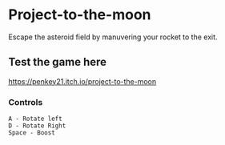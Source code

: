# Project-to-the-moon

Escape the asteroid field by manuvering your rocket to the exit.

## Test the game here
https://penkey21.itch.io/project-to-the-moon

### Controls
```
A - Rotate left
D - Rotate Right
Space - Boost
```

